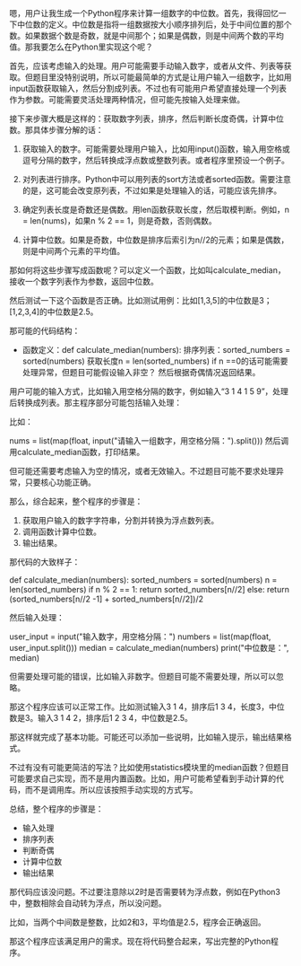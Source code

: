嗯，用户让我生成一个Python程序来计算一组数字的中位数。首先，我得回忆一下中位数的定义。中位数是指将一组数据按大小顺序排列后，处于中间位置的那个数。如果数据个数是奇数，就是中间那个；如果是偶数，则是中间两个数的平均值。那我要怎么在Python里实现这个呢？

首先，应该考虑输入的处理。用户可能需要手动输入数字，或者从文件、列表等获取。但题目里没特别说明，所以可能最简单的方式是让用户输入一组数字，比如用input函数获取输入，然后分割成列表。不过也有可能用户希望直接处理一个列表作为参数。可能需要灵活处理两种情况，但可能先按输入处理来做。

接下来步骤大概是这样的：获取数字列表，排序，然后判断长度奇偶，计算中位数。那具体步骤分解的话：

1. 获取输入的数字。可能需要处理用户输入，比如用input()函数，输入用空格或逗号分隔的数字，然后转换成浮点数或整数列表。或者程序里预设一个例子。

2. 对列表进行排序。Python中可以用列表的sort方法或者sorted函数。需要注意的是，这可能会改变原列表，不过如果是处理输入的话，可能应该先排序。

3. 确定列表长度是奇数还是偶数。用len函数获取长度，然后取模判断。例如，n = len(nums)，如果n % 2 == 1，则是奇数，否则偶数。

4. 计算中位数。如果是奇数，中位数是排序后索引为n//2的元素；如果是偶数，则是中间两个元素的平均值。

那如何将这些步骤写成函数呢？可以定义一个函数，比如叫calculate_median，接收一个数字列表作为参数，返回中位数。

然后测试一下这个函数是否正确。比如测试用例：比如[1,3,5]的中位数是3；[1,2,3,4]的中位数是2.5。

那可能的代码结构：

- 函数定义：def calculate_median(numbers):
   排序列表：sorted_numbers = sorted(numbers)
   获取长度n = len(sorted_numbers)
   if n ==0的话可能需要处理异常，但题目可能假设输入非空？
   然后根据奇偶情况返回结果。

用户可能的输入方式，比如输入用空格分隔的数字，例如输入“3 1 4 1 5 9”，处理后转换成列表。那主程序部分可能包括输入处理：

比如：

nums = list(map(float, input("请输入一组数字，用空格分隔：").split()))
然后调用calculate_median函数，打印结果。

但可能还需要考虑输入为空的情况，或者无效输入。不过题目可能不要求处理异常，只要核心功能正确。

那么，综合起来，整个程序的步骤是：

1. 获取用户输入的数字字符串，分割并转换为浮点数列表。
2. 调用函数计算中位数。
3. 输出结果。

那代码的大致样子：

def calculate_median(numbers):
    sorted_numbers = sorted(numbers)
    n = len(sorted_numbers)
    if n % 2 == 1:
        return sorted_numbers[n//2]
    else:
        return (sorted_numbers[n//2 -1] + sorted_numbers[n//2])/2

然后输入处理：

user_input = input("输入数字，用空格分隔：")
numbers = list(map(float, user_input.split()))
median = calculate_median(numbers)
print("中位数是：", median)

但需要处理可能的错误，比如输入非数字。但题目可能不需要处理，所以可以忽略。

那这个程序应该可以正常工作。比如测试输入3 1 4，排序后1 3 4，长度3，中位数是3。输入3 1 4 2，排序后1 2 3 4，中位数是2.5。

那这样就完成了基本功能。可能还可以添加一些说明，比如输入提示，输出结果格式。

不过有没有可能更简洁的写法？比如使用statistics模块里的median函数？但题目可能要求自己实现，而不是用内置函数。比如，用户可能希望看到手动计算的代码，而不是调用库。所以应该按照手动实现的方式写。

总结，整个程序的步骤是：

- 输入处理
- 排序列表
- 判断奇偶
- 计算中位数
- 输出结果

那代码应该没问题。不过要注意除以2时是否需要转为浮点数，例如在Python3中，整数相除会自动转为浮点，所以没问题。

比如，当两个中间数是整数，比如2和3，平均值是2.5，程序会正确返回。

那这个程序应该满足用户的需求。现在将代码整合起来，写出完整的Python程序。